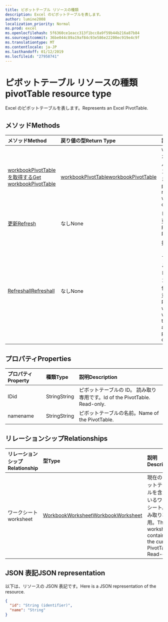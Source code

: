 ```yaml
---
title: ピボットテーブル リソースの種類
description: Excel のピボットテーブルを表します。
author: lumine2008
localization_priority: Normal
ms.prod: excel
ms.openlocfilehash: 5f6360ce1eacc313f1bcc8a9f59b44b216a87b84
ms.sourcegitcommit: 36be044c89a19af84c93e586e22200ec919e4c9f
ms.translationtype: MT
ms.contentlocale: ja-JP
ms.lasthandoff: 01/12/2019
ms.locfileid: "27958741"
---
```

# <a name="pivottable-resource-type"></a><span data-ttu-id="5462f-103">ピボットテーブル リソースの種類</span><span class="sxs-lookup"><span data-stu-id="5462f-103">pivotTable resource type</span></span>

<span data-ttu-id="5462f-104">Excel のピボットテーブルを表します。</span><span class="sxs-lookup"><span data-stu-id="5462f-104">Represents an Excel PivotTable.</span></span>

## <a name="methods"></a><span data-ttu-id="5462f-105">メソッド</span><span class="sxs-lookup"><span data-stu-id="5462f-105">Methods</span></span>

| <span data-ttu-id="5462f-106">メソッド</span><span class="sxs-lookup"><span data-stu-id="5462f-106">Method</span></span>           | <span data-ttu-id="5462f-107">戻り値の型</span><span class="sxs-lookup"><span data-stu-id="5462f-107">Return Type</span></span>    |<span data-ttu-id="5462f-108">説明</span><span class="sxs-lookup"><span data-stu-id="5462f-108">Description</span></span>|
|:---------------|:--------|:----------|
|[<span data-ttu-id="5462f-109">workbookPivotTable を取得する</span><span class="sxs-lookup"><span data-stu-id="5462f-109">Get workbookPivotTable</span></span>](../api/workbookpivottable-get.md) | [<span data-ttu-id="5462f-110">workbookPivotTable</span><span class="sxs-lookup"><span data-stu-id="5462f-110">workbookPivotTable</span></span>](workbookpivottable.md) |<span data-ttu-id="5462f-111">worksheetprotection オブジェクトのプロパティとリレーションシップを読み取ります。</span><span class="sxs-lookup"><span data-stu-id="5462f-111">Read properties and relationships of workbookPivotTable object.</span></span>|
|[<span data-ttu-id="5462f-112">更新</span><span class="sxs-lookup"><span data-stu-id="5462f-112">Refresh</span></span>](../api/workbookpivottable-refresh.md)|<span data-ttu-id="5462f-113">なし</span><span class="sxs-lookup"><span data-stu-id="5462f-113">None</span></span>|<span data-ttu-id="5462f-114">ピボットテーブルを更新します。</span><span class="sxs-lookup"><span data-stu-id="5462f-114">Refreshes the PivotTable.</span></span> |
|[<span data-ttu-id="5462f-115">Refreshall</span><span class="sxs-lookup"><span data-stu-id="5462f-115">Refreshall</span></span>](../api/workbookpivottable-refreshall.md)|<span data-ttu-id="5462f-116">なし</span><span class="sxs-lookup"><span data-stu-id="5462f-116">None</span></span>|<span data-ttu-id="5462f-p101">指定したワークシート内のすべてのテーブルを更新します。このアクションは、ピボットテーブルのコレクションでのみ使用できることに注意してください。</span><span class="sxs-lookup"><span data-stu-id="5462f-p101">Refresh all tables within given worksheet. Note that this action is available only on the pivot table collection.</span></span>|

## <a name="properties"></a><span data-ttu-id="5462f-119">プロパティ</span><span class="sxs-lookup"><span data-stu-id="5462f-119">Properties</span></span>
| <span data-ttu-id="5462f-120">プロパティ</span><span class="sxs-lookup"><span data-stu-id="5462f-120">Property</span></span>     | <span data-ttu-id="5462f-121">種類</span><span class="sxs-lookup"><span data-stu-id="5462f-121">Type</span></span>   |<span data-ttu-id="5462f-122">説明</span><span class="sxs-lookup"><span data-stu-id="5462f-122">Description</span></span>|
|:---------------|:--------|:----------|
|<span data-ttu-id="5462f-123">ID</span><span class="sxs-lookup"><span data-stu-id="5462f-123">id</span></span>|<span data-ttu-id="5462f-124">String</span><span class="sxs-lookup"><span data-stu-id="5462f-124">String</span></span>| <span data-ttu-id="5462f-p102">ピボットテーブルの ID。 読み取り専用です。</span><span class="sxs-lookup"><span data-stu-id="5462f-p102">Id of the PivotTable.   Read-only.</span></span>|
|<span data-ttu-id="5462f-127">name</span><span class="sxs-lookup"><span data-stu-id="5462f-127">name</span></span>|<span data-ttu-id="5462f-128">String</span><span class="sxs-lookup"><span data-stu-id="5462f-128">String</span></span>|<span data-ttu-id="5462f-129">ピボットテーブルの名前。</span><span class="sxs-lookup"><span data-stu-id="5462f-129">Name of the PivotTable.</span></span>    |

## <a name="relationships"></a><span data-ttu-id="5462f-130">リレーションシップ</span><span class="sxs-lookup"><span data-stu-id="5462f-130">Relationships</span></span>
| <span data-ttu-id="5462f-131">リレーションシップ</span><span class="sxs-lookup"><span data-stu-id="5462f-131">Relationship</span></span> | <span data-ttu-id="5462f-132">型</span><span class="sxs-lookup"><span data-stu-id="5462f-132">Type</span></span>   |<span data-ttu-id="5462f-133">説明</span><span class="sxs-lookup"><span data-stu-id="5462f-133">Description</span></span>|
|:---------------|:--------|:----------|
|<span data-ttu-id="5462f-134">ワークシート</span><span class="sxs-lookup"><span data-stu-id="5462f-134">worksheet</span></span>|[<span data-ttu-id="5462f-135">WorkbookWorksheet</span><span class="sxs-lookup"><span data-stu-id="5462f-135">WorkbookWorksheet</span></span>](worksheet.md)| <span data-ttu-id="5462f-p103">現在のピボットテーブルを含んでいるワークシート。読み取り専用。</span><span class="sxs-lookup"><span data-stu-id="5462f-p103">The worksheet containing the current PivotTable. Read-only.</span></span>   |

## <a name="json-representation"></a><span data-ttu-id="5462f-138">JSON 表記</span><span class="sxs-lookup"><span data-stu-id="5462f-138">JSON representation</span></span>
<span data-ttu-id="5462f-139">以下は、リソースの JSON 表記です。</span><span class="sxs-lookup"><span data-stu-id="5462f-139">Here is a JSON representation of the resource.</span></span>

<!-- {
  "blockType": "resource",
  "baseType": "microsoft.graph.entity",
  "optionalProperties": [

  ],
  "@odata.type": "microsoft.graph.workbookPivotTable"
}-->

```json
{
  "id": "String (identifier)",
  "name": "String"
}

```
